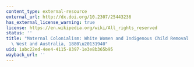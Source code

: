```yaml
---
content_type: external-resource
external_url: http://dx.doi.org/10.2307/25443236
has_external_license_warning: true
license: https://en.wikipedia.org/wiki/All_rights_reserved
status: ''
title: "Maternal Colonialism: White Women and Indigenous Child Removal in the American\
  \ West and Australia, 1880\u20131940"
uid: 1abc22ed-4ee4-4115-8397-1e3e8b365b95
wayback_url: ''
---
```

